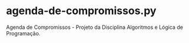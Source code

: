 # agenda-de-compromissos.py
Agenda de Compromissos - Projeto da Disciplina Algoritmos e Lógica de Programação.
